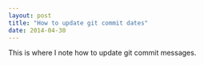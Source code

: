```yaml
---
layout: post
title: "How to update git commit dates"
date: 2014-04-30
---
```


This is where I note how to update git commit messages.
